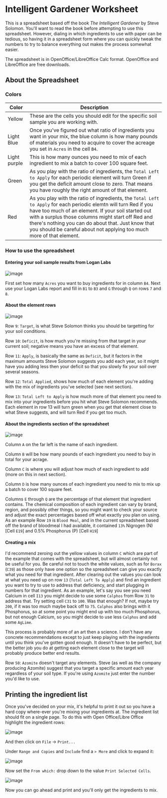 # Intelligent Gardener Worksheet

This is a spreadsheet based off the book _The Intelligent Gardener_ by Steve
Solomon. You'll want to read the book before attempting to use this spreadsheet.
However, dialing in which ingredients to use with paper can be tedious, so
having it in a spreadsheet form where you can quickly tweak the numbers to try
to balance everything out makes the process somewhat easier.

The spreadsheet is in OpenOffice/LibreOffice Calc format. OpenOffice and
LibreOffice are free downloads.

## About the Spreadsheet

### Colors

Color | Description
------|-------------
Yellow | These are the cells you should edit for the specific soil sample you are working with.
Light Blue | Once you've figured out what ratio of ingredients you want in your mix, the blue column is how many pounds of materials you need to acquire to cover the acreage you set in `Acres` in the cell `B4`.
Light purple | This is how many ounces you need to mix of each ingredient to mix a batch to cover 100 square feet.
Green | As you play with the ratio of ingredients, the `Total Left to Apply` for each periodic element will turn Green if you get the deficit amount close to zero. That means you have roughly the right amount of that element.
Red | As you play with the ratio of ingredients, the `Total Left to Apply` for each periodic elemtn will turn Red if you have too much of an element. If your soil started out with a surplus those columns might start off Red and there's nothing you can do about that. Just know that you should be careful about not applying too much more of that element.

### How to use the spreadsheet

#### Entering your soil sample results from Logan Labs

![image](https://user-images.githubusercontent.com/59991595/128973474-c04a65f7-cf12-471a-bb49-237e4e2dcad1.png)

First set how many `Acres` you want to buy ingredients for in column `B4`. Next use your Logan Labs report and fill in `B1` to `B3` and `G` through `Q` on rows `7` and `8`.

#### About the element rows

![image](https://user-images.githubusercontent.com/59991595/128973664-e3939320-3177-4d4f-a8d1-15c28c7e3a83.png)

Row `9`: `Target`, is what Steve Solomon thinks you should be targetting for your soil conditions.

Row `10`: `Deficit`, is how much you're missing from that target in your current soil; negative means you have an excess of that element.

Row `11`: `Apply`, is basically the same as `Deficit`, but it factors in the maximum amounts Steve Solomon suggests you add each year, so it might have you adding less then your deficit so that you slowly fix your soil over several seasons.

Row `12`: `Total Applied`, shows how much of each element you're adding with the mix of ingredients you've selected (see next section).

Row `13`: `Total Left to Apply` is how much more of that element you need to mix into your ingredients before you hit what Steve Solomon recommends. Each element in row 13 will turn green when you get that element close to what Steve suggests, and will turn Red if you get too much.

#### About the ingredients section of the spreadsheet

![image](https://user-images.githubusercontent.com/59991595/128973858-5910b552-9824-4efa-b412-b3423b2fc721.png)

Column `A` on the far left is the name of each ingredient.

Column `B` will be how many pounds of each ingredient you need to buy in total for your acrage.

Column `C` is where you will adjust how much of each ingredient to add (more on this in next section).

Column `D` is how many ounces of each ingredient you need to mix to mix up a batch to cover 100 square feet.

Columns `E` through `Q` are the percentage of that element that ingredient contains. The chemical composition of each ingredient can vary by brand, region, and possibly other things, so you might want to check your source and adjust the exact percentages based off what exactly you plan on using. As an example Row `19` is `Blood Meal`, and in the current spreadsheet based off the brand of bloodmeal I had available, it contained `13%` Nigrogen (N) [Cell `E19`] and 0.5% Phosphorus (P) [Cell `H19`]

#### Creating a mix

I'd recommend zeroing out the yellow values in column `C` which are part of the example that comes with the spreadsheet, but will almost certainly not be useful for you. Be careful not to touch the white values, such as for `Borax` (`C39`) as those only have one option so the spreadsheet can give you exactly what you need for that ingredient. After clearing out the values you can look at what you need up on row `13` (`Total Left To Apply`) and find an ingredient you want to try to use to address that deficiency, and start plugging in numbers for that ingredient. As an example, let's say you see you need Calcium in cell `I13` you might decide to use some `Calphos` from Row `31` to address that. Try setting cell `C31` to `100`. Was that enough? If not, maybe try `200`, if it was too much maybe back off to `75`. `Calphos` also brings with it Phosphorus, so at some point you might end up with too much Phosphorus, but not enough Calcium, so you might decide to use less `Calphos` and add some `AgLime`.

This process is probably more of an art then a science. I don't have any concrete recommendations except to just keep playing with the ingredients until you think you've gotten good enough. It doesn't have to be perfect, but the better job you do at getting each element close to the target will probably produce better end results.

Row `50`: `Azomite` doesn't target any elements. Steve (as well as the company producing Azomite) suggest that you target a specific amount each year regardless of your soil type. If you're using `Azomite` just enter the number you'd like to use. 

## Printing the ingredient list

Once you've decided on your mix, it's helpful to print it out so you have a hard copy where-ever you're mixing your ingredients at. The ingredient list should fit on a single page. To do this with Open Office/Libre Office highlight the ingredient rows:

![image](https://user-images.githubusercontent.com/59991595/128975844-04c2ed28-d508-471c-8a19-a0104eb7465e.png)

And then click on `File` -> `Print...`

Under `Range and Copies` and `Include` find a `> More` and click to expand it:

![image](https://user-images.githubusercontent.com/59991595/128976460-1c0f7098-18c4-4fd0-8db4-60c7baea98f4.png)

Now set the `From which:` drop down to the value `Print Selected Cells`.

![image](https://user-images.githubusercontent.com/59991595/128976735-34d5ae4d-3a94-4535-b45e-8fae208bad0f.png)

Now you can go ahead and print and you'll only get the ingredients to mix.
